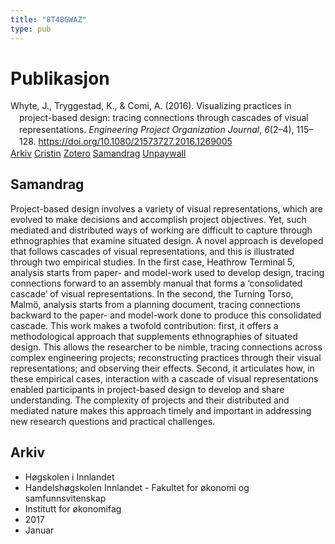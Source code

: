 ```yaml
---
title: "8T48GWAZ"
type: pub
---
```

<h1>Publikasjon</h1>
<article id="csl-bib-container-8T48GWAZ" class="csl-bib-container">
  <div class="csl-bib-body" style="line-height: 1.35; padding-left: 1em; text-indent:-1em;">
  <div class="csl-entry">Whyte, J., Tryggestad, K., &amp; Comi, A. (2016). Visualizing practices in project-based design: tracing connections through cascades of visual representations. <i>Engineering Project Organization Journal</i>, <i>6</i>(2&#x2013;4), 115&#x2013;128. <a href="https://doi.org/10.1080/21573727.2016.1269005">https://doi.org/10.1080/21573727.2016.1269005</a></div>
</div>
  <div class="csl-bib-buttons">
    <a href="#taxonomy-article-8T48GWAZ" class="csl-bib-button">Arkiv</a>
    <a href="https://app.cristin.no/results/show.jsf?id=1442767" alt="Cristin URL" class="csl-bib-button">Cristin</a>
    <a href="http://zotero.org/groups/5402882/items/8T48GWAZ" alt="Zotero URL" class="csl-bib-button">Zotero</a>
    <a href="#abstract-article-8T48GWAZ" class="csl-bib-button">Samandrag</a>
    <a href="https://www.tandfonline.com/doi/pdf/10.1080/21573727.2016.1269005?needAccess=true" class="csl-bib-button">Unpaywall</a>
  </div>
  <div id="csl-bib-meta-container-8T48GWAZ"></div>
</article>
<div id="csl-bib-meta-8T48GWAZ" class="csl-bib-meta">
  <article id="abstract-article-8T48GWAZ" class="abstract-article">
    <h1>Samandrag</h1>
    Project-based design involves a variety of visual representations, which are evolved to make decisions and accomplish project objectives. Yet, such mediated and distributed ways of working are difficult to capture through ethnographies that examine situated design. A novel approach is developed that follows cascades of visual representations, and this is illustrated through two empirical studies. In the first case, Heathrow Terminal 5, analysis starts from paper- and model-work used to develop design, tracing connections forward to an assembly manual that forms a ‘consolidated cascade’ of visual representations. In the second, the Turning Torso, Malmö, analysis starts from a planning document, tracing connections backward to the paper- and model-work done to produce this consolidated cascade. This work makes a twofold contribution: first, it offers a methodological approach that supplements ethnographies of situated design. This allows the researcher to be nimble, tracing connections across complex engineering projects; reconstructing practices through their visual representations; and observing their effects. Second, it articulates how, in these empirical cases, interaction with a cascade of visual representations enabled participants in project-based design to develop and share understanding. The complexity of projects and their distributed and mediated nature makes this approach timely and important in addressing new research questions and practical challenges.
  </article>
  <article id="taxonomy-article-8T48GWAZ" class="taxonomy-article">
    <h1>Arkiv</h1>
    <ul>
      <li>Høgskolen i Innlandet</li>
      <li>Handelshøgskolen Innlandet - Fakultet for økonomi og samfunnsvitenskap</li>
      <li>Institutt for økonomifag</li>
      <li>2017</li>
      <li>Januar</li>
    </ul>
  </article>
</div>
